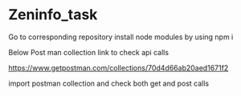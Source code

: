 # Zeninfo_task
Go to corresponding repository  install node modules by using npm i

Below Post man collection link to check api calls

https://www.getpostman.com/collections/70d4d66ab20aed1671f2

import postman collection and check both get and post calls
